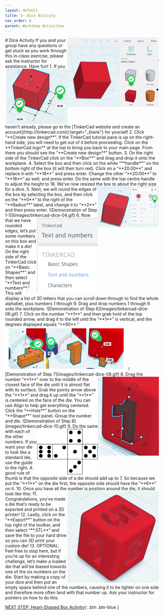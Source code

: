 ```yaml
---
layout: default
title: 5- Dice Activity
nav_order: 6
parent: Workshop Activities
---
```

<img src="images/tinkercad-dice-01.png" style="float:right;width:300px" alt="box shape">
# Dice Activity
If you and your group have any questions or get stuck as you work through this in-class exercise, please ask the instructor for assistance.  Have fun!
<img src="images/tinkercad-dice-02.png" style="float:right;width:200px" alt="box measurements">
1. If you haven’t already, please go to the [TinkerCad website and create an account](http://tinkercad.com){:target="_blank"} for yourself
2. Click “**Create new design**”. If the TinkerCad tutorial pane is up on the right-hand side, you will need to get out of it before proceeding. Click on the **TinkerCad logo** at the top to bring you back to your main page. From there you should see the “**Create new design**” button. 
3. On the right side of the TinkerCad click on the “**Box**” and drag and drop it onto the workplane. 
4. Select the box and then click on the white “**handle**” on the bottom right of the box (it will then turn red). Click on a “**20.00**” and replace it with “**18**” and press enter. Change the other “**20.00**” to “**18**” as well, and press enter. Do the same with the top centre handle to adjust the height to 18. We’ve now resized the box to about the right size for a dice. <img src="images/tinkercad-dice-03.png" style="float:right;width:200px" alt="radius label">
5. Next, we will round the edges of the box by selecting the box, and then click on the “**0**” to the right of the “**Radius**” label, and change it to “**2**” and then press enter.
![Demonstration of Step 1-5](images/tinkercad-dice-04.gif)
<img src="images/tinkercad-dice-05.png" style="float:right;width:200px" alt="drop down menu text and numbers">
6. Now that we have rounded edges, let’s put some numbers on this box and make it a die! On the right side of the TinkerCad click on “**Basic Shapes**” and then select “**Text and numbers**.”  This will display a list of 3D letters that you can scroll down through to find the whole alphabet, plus numbers 1 through 9. Drag and drop numbers 1 through 6 onto the workplane.
![Demonstration of Step 6](images/tinkercad-dice-06.gif)
7. Click on the number “**1**” and then grab hold of the top rounded arrow, and drag it to the left until the “**1**” is vertical, and the degrees displayed equals “**90**.”
<img src="images/tinkercad-dice-07.png" style="width:400px" alt="rotation of the number 1">
![Demonstration of Step 7](images/tinkercad-dice-08.gif)
<img src="images/tinkercad-dice-09.png" style="float:right;width:200px" alt="hole of number 1 in dice">
8. Drag the number “**1**” over to the middle of the closest face of the die until it is almost flat with its surface. Grab the pointy arrow above the “**1**” and drag it up until the “**1**” is centered on the face of the die. You can use Align to help get everything centered. Click the “**Hole**” button on the “**Shape**” tool panel. Group the number and die.
![Demonstration of Step 8](images/tinkercad-dice-10.gif)
<img src="images/tinkercad-dice-11.png" style="float:right;width:200px" alt="dice layout">
9. Do the same with each of the other numbers. If you want your die to look like a standard die, use the guide to the right. A good rule of thumb is that the opposite side of a die should add up to 7.  So because we put the “**1**” on the die first, the opposite side should have the “**6**” on it.
10. Once you have all the number is position around the die, it should look like this: 
<img src="images/tinkercad-dice-12.png" style="float:right;width:300px" alt="dice example">
11. Congratulations, you’ve made a die that’s ready to be exported and printed on a 3D printer!
12. Lastly, click on the “**Export**” button on the top right of the toolbar, and then select “**.STL**” and save the file to your hard drive so you can 3D print your custom die!
13. OPTIONAL: Feel free to stop here, but if you’re up for an interesting challenge, let’s make a loaded die that will be biased towards one of the six numbers on the die. Start by making a copy of your dice and then put an empty space behind one of the numbers, causing it to be lighter on one side and therefore more often land with that number up. Ask your instructor for pointers on how to do this.

[NEXT STEP: Heart-Shaped Box Activity](heart-box-activity.html){: .btn .btn-blue }
